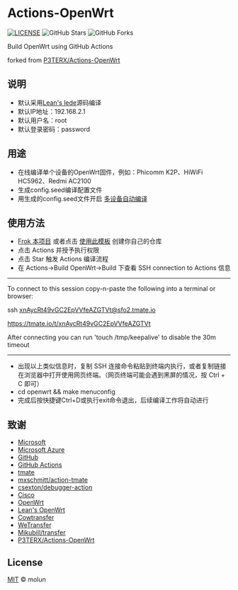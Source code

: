 # Actions-OpenWrt

[![LICENSE](https://img.shields.io/github/license/mashape/apistatus.svg?style=flat-square&label=LICENSE)](https://github.com/P3TERX/Actions-OpenWrt/blob/master/LICENSE)
![GitHub Stars](https://img.shields.io/github/stars/P3TERX/Actions-OpenWrt.svg?style=flat-square&label=Stars&logo=github)
![GitHub Forks](https://img.shields.io/github/forks/P3TERX/Actions-OpenWrt.svg?style=flat-square&label=Forks&logo=github)

Build OpenWrt using GitHub Actions

forked from [P3TERX/Actions-OpenWrt](https://github.com/P3TERX/Actions-OpenWrt)


## 说明

- 默认采用[Lean's lede](https://github.com/coolsnowwolf/lede)源码编译
- 默认IP地址：192.168.2.1
- 默认用户名：root
- 默认登录密码：password


## 用途

- 在线编译单个设备的OpenWrt固件，例如：Phicomm K2P、HiWiFi HC5962、Redmi AC2100
- 生成config.seed编译配置文件
- 用生成的config.seed文件开启 [多设备自动编译](https://github.com/molun/Auto-Build-OpenWrt) 


## 使用方法

- [Frok 本项目](https://github.com/molun/Actions-OpenWrt/fork) 或者点击 [使用此模板](https://github.com/molun/Actions-OpenWrt/generate) 创建你自己的仓库
- 点击 Actions 并授予执行权限
- 点击 Star 触发 Actions 编译流程
- 在 Actions→Build OpenWrt→Build 下查看 SSH connection to Actions 信息
________________________________________________________________________________
To connect to this session copy-n-paste the following into a terminal or browser:

ssh xnAycRt49vGC2EpVVfeAZGTVt@sfo2.tmate.io

https://tmate.io/t/xnAycRt49vGC2EpVVfeAZGTVt

After connecting you can run 'touch /tmp/keepalive' to disable the 30m timeout

________________________________________________________________________________
- 出现以上类似信息时，复制 SSH 连接命令粘贴到终端内执行，或者复制链接在浏览器中打开使用网页终端。（网页终端可能会遇到黑屏的情况，按 Ctrl + C 即可）
- cd openwrt && make menuconfig
- 完成后按快捷键Ctrl+D或执行exit命令退出，后续编译工作将自动进行


## 致谢

- [Microsoft](https://www.microsoft.com)
- [Microsoft Azure](https://azure.microsoft.com)
- [GitHub](https://github.com)
- [GitHub Actions](https://github.com/features/actions)
- [tmate](https://github.com/tmate-io/tmate)
- [mxschmitt/action-tmate](https://github.com/mxschmitt/action-tmate)
- [csexton/debugger-action](https://github.com/csexton/debugger-action)
- [Cisco](https://www.cisco.com/)
- [OpenWrt](https://github.com/openwrt/openwrt)
- [Lean's OpenWrt](https://github.com/coolsnowwolf/lede)
- [Cowtransfer](https://cowtransfer.com)
- [WeTransfer](https://wetransfer.com/)
- [Mikubill/transfer](https://github.com/Mikubill/transfer)
- [P3TERX/Actions-OpenWrt](https://github.com/P3TERX/Actions-OpenWrt)


## License

[MIT](https://github.com/molun/Actions-OpenWrt/blob/master/LICENSE) © molun
